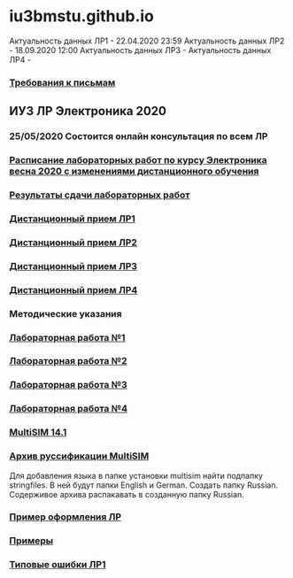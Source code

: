 # iu3bmstu.github.io

Актуальность данных ЛР1 - 22.04.2020 23:59
Актуальность данных ЛР2 - 18.09.2020 12:00
Актуальность данных ЛР3 - 
Актуальность данных ЛР4 - 

### [Требования к письмам](https://github.com/iu3bmstu/iu3bmstu.github.io/raw/master/%D0%A2%D1%80%D0%B5%D0%B1%D0%BE%D0%B2%D0%B0%D0%BD%D0%B8%D1%8F%20%D0%BA%20%D0%BF%D0%B8%D1%81%D1%8C%D0%BC%D0%B0%D0%BC.pdf)
## ИУ3 ЛР Электроника 2020
### 25/05/2020 Состоится онлайн консультация по всем ЛР
### [Расписание лабораторных работ по курсу Электроника весна 2020 c изменениями дистанционного обучения](https://github.com/iu3bmstu/iu3bmstu.github.io/raw/master/%D0%A0%D0%B0%D1%81%D0%BF%D0%B8%D1%81%D0%B0%D0%BD%D0%B8%D0%B5%20%D0%9B%D0%A0%20%D0%AD%D0%BB%D0%B5%D0%BA%D1%82%D1%80%D0%BE%D0%BD%D0%B8%D0%BA%D0%B0%20%D0%B2%D0%B5%D1%81%D0%BD%D0%B0%202020.pdf)
### [Результаты сдачи лабораторных работ](https://github.com/iu3bmstu/iu3bmstu.github.io/raw/master/2020-%D0%9B%D0%A0-%D0%AD%D0%BB%D0%B5%D0%BA%D1%82%D1%80%D0%BE%D0%BD%D0%B8%D0%BA%D0%B0.pdf)
### [Дистанционный прием ЛР1](https://github.com/iu3bmstu/iu3bmstu.github.io/raw/master/2020-%D0%9B%D0%A01-%D0%AD%D0%BB%D0%B5%D0%BA%D1%82%D1%80%D0%BE%D0%BD%D0%B8%D0%BA%D0%B0.pdf)
### [Дистанционный прием ЛР2](https://github.com/iu3bmstu/iu3bmstu.github.io/raw/master/2020-%D0%9B%D0%A02-%D0%AD%D0%BB%D0%B5%D0%BA%D1%82%D1%80%D0%BE%D0%BD%D0%B8%D0%BA%D0%B0.pdf)
### [Дистанционный прием ЛР3](https://github.com/iu3bmstu/iu3bmstu.github.io/raw/master/2020-%D0%9B%D0%A03-%D0%AD%D0%BB%D0%B5%D0%BA%D1%82%D1%80%D0%BE%D0%BD%D0%B8%D0%BA%D0%B0.pdf)
### [Дистанционный прием ЛР4](https://github.com/iu3bmstu/iu3bmstu.github.io/raw/master/2020-%D0%9B%D0%A04-%D0%AD%D0%BB%D0%B5%D0%BA%D1%82%D1%80%D0%BE%D0%BD%D0%B8%D0%BA%D0%B0.pdf)
### Методические указания
### [Лабораторная работа №1](https://github.com/iu3bmstu/iu3bmstu.github.io/raw/master/%D0%9B%D0%A0_%D0%AD%D0%BB%D0%B5%D0%BA%D1%82%D1%80%D0%BE%D0%BD%D0%B8%D0%BA%D0%B0_2020_%D0%9C%D0%A3.pdf)
### [Лабораторная работа №2](https://github.com/iu3bmstu/iu3bmstu.github.io/raw/master/%D0%9C%D0%B5%D1%82%D0%BE%D0%B4%D0%B8%D1%87%D0%B5%D1%81%D0%BA%D0%B8%D0%B5%20%D1%83%D0%BA%D0%B0%D0%B7%D0%B0%D0%BD%D0%B8%D1%8F%20%D0%AD%D0%BB%D0%B5%D0%BA%D1%82%D1%80%D0%BE%D0%BD%D0%B8%D0%BA%D0%B0%20%D0%9B%D0%A02.pdf)
### [Лабораторная работа №3](https://github.com/iu3bmstu/iu3bmstu.github.io/raw/master/%D0%9B%D0%A03.pdf)
### [Лабораторная работа №4](https://github.com/iu3bmstu/iu3bmstu.github.io/raw/master/%D0%9B%D0%B0%D0%B1%D0%BE%D1%80%D0%B0%D1%82%D0%BE%D1%80%D0%BD%D0%B0%D1%8F%20%D0%A0%D0%B0%D0%B1%D0%BE%D1%82%D0%B0%204.pdf)
### [MultiSIM 14.1](http://download.ni.com/support/softlib/Core/Circuit_Design_Suite/14.1/14.1/NI_Circuit_Design_Suite_14_1_Education.zip)
### [Архив руссификации MultiSIM](https://github.com/iu3bmstu/iu3bmstu.github.io/raw/master/Russian14.rar)
Для добавления языка в папке установки multisim найти подпапку stringfiles. В ней будут папки English и German. Создать папку Russian. Содерживое архива распакавать в созданную папку Russian.
### [Пример оформления ЛР](https://github.com/iu3bmstu/iu3bmstu.github.io/raw/master/%D0%9F%D1%80%D0%B8%D0%BC%D0%B5%D1%80-%D0%BE%D1%84%D0%BE%D1%80%D0%BC%D0%BB%D0%B5%D0%BD%D0%B8%D0%B5%20%D0%9B%D0%A0.doc)
### [Примеры](https://github.com/iu3bmstu/iu3bmstu.github.io/tree/master/%D0%9F%D1%80%D0%B8%D0%BC%D0%B5%D1%80%D1%8B)
### [Типовые ошибки ЛР1](https://github.com/iu3bmstu/iu3bmstu.github.io/raw/master/%D0%A2%D0%B8%D0%BF%D0%BE%D0%B2%D1%8B%D0%B5%20%D0%BE%D1%88%D0%B8%D0%B1%D0%BA%D0%B8%20%D0%9B%D0%A01.pdf)